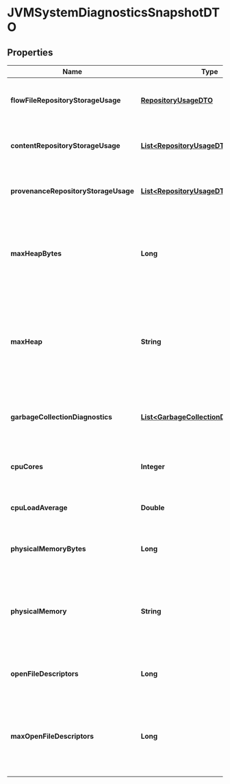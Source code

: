 
# JVMSystemDiagnosticsSnapshotDTO

## Properties
Name | Type | Description | Notes
------------ | ------------- | ------------- | -------------
**flowFileRepositoryStorageUsage** | [**RepositoryUsageDTO**](RepositoryUsageDTO.md) | Information about the FlowFile Repository&#39;s usage |  [optional]
**contentRepositoryStorageUsage** | [**List&lt;RepositoryUsageDTO&gt;**](RepositoryUsageDTO.md) | Information about the Content Repository&#39;s usage |  [optional]
**provenanceRepositoryStorageUsage** | [**List&lt;RepositoryUsageDTO&gt;**](RepositoryUsageDTO.md) | Information about the Provenance Repository&#39;s usage |  [optional]
**maxHeapBytes** | **Long** | The maximum number of bytes that the JVM heap is configured to use for heap |  [optional]
**maxHeap** | **String** | The maximum number of bytes that the JVM heap is configured to use, as a human-readable value |  [optional]
**garbageCollectionDiagnostics** | [**List&lt;GarbageCollectionDiagnosticsDTO&gt;**](GarbageCollectionDiagnosticsDTO.md) | Diagnostic information about the JVM&#39;s garbage collections |  [optional]
**cpuCores** | **Integer** | The number of CPU Cores available on the system |  [optional]
**cpuLoadAverage** | **Double** | The 1-minute CPU Load Average |  [optional]
**physicalMemoryBytes** | **Long** | The number of bytes of RAM available on the system |  [optional]
**physicalMemory** | **String** | The number of bytes of RAM available on the system as a human-readable value |  [optional]
**openFileDescriptors** | **Long** | The number of files that are open by the NiFi process |  [optional]
**maxOpenFileDescriptors** | **Long** | The maximum number of open file descriptors that are available to each process |  [optional]



